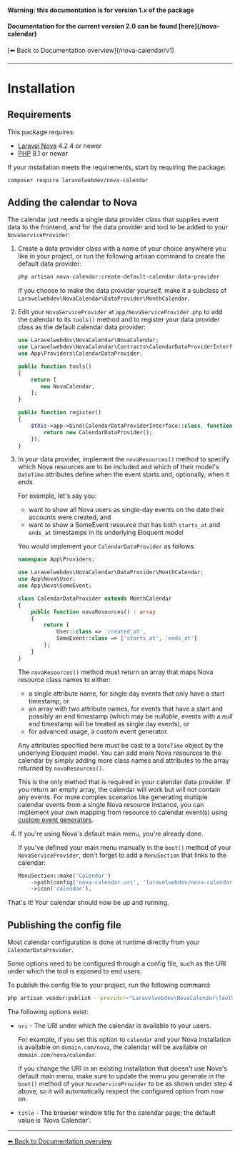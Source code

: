 <h4>Warning: this documentation is for version 1.x of the package</h4>
<h4>Documentation for the current version 2.0 can be found [here](/nova-calendar)</h4>
[⬅️ Back to Documentation overview](/nova-calendar/v1)

---

#  Installation

## Requirements

This package requires:

- [Laravel Nova](https://nova.laravel.com) 4.2.4 or newer
- [PHP](https://www.php.net) 8.1 or newer

If your installation meets the requirements, start by requiring the package:

```sh
composer require laravelwebdev/nova-calendar
```

## Adding the calendar to Nova
The calendar just needs a single data provider class that supplies event data to the frontend, and for the data provider and tool to be added to your `NovaServiceProvider`:

1. Create a data provider class with a name of your choice anywhere you like in your project, or run the following artisan command to create the default data provider:

    ```sh
    php artisan nova-calendar:create-default-calendar-data-provider
    ```

    If you choose to make the data provider yourself, make it a subclass of `Laravelwebdev\NovaCalendar\DataProvider\MonthCalendar`.

2. Edit your `NovaServiceProvider` at `app/NovaServiceProvider.php` to add the calendar to its `tools()` method and to register your data provider class as the default calendar data provider:

    ```php
    use Laravelwebdev\NovaCalendar\NovaCalendar;
    use Laravelwebdev\NovaCalendar\Contracts\CalendarDataProviderInterface;
    use App\Providers\CalendarDataProvider;

    public function tools()
    {
        return [
           new NovaCalendar,
        ];
    }

    public function register()
    {
        $this->app->bind(CalendarDataProviderInterface::class, function($app) {
            return new CalendarDataProvider();
        });
    }
    ```

3. In your data provider, implement the `novaResources()` method to specify which Nova resources are to be included and which of their model's `DateTime` attributes define when the event starts and, optionally, when it ends. 

    For example, let's say you: 
	- want to show all Nova users as single-day events on the date their accounts were created, and
	- want to show a SomeEvent resource that has both `starts_at` and `ends_at` timestamps in its underlying Eloquent model

	You would implement your `CalendarDataProvider` as follows:

    ```php
    namespace App\Providers;

    use Laravelwebdev\NovaCalendar\DataProvider\MonthCalendar;
    use App\Nova\User;
    use App\Nova\SomeEvent;

    class CalendarDataProvider extends MonthCalendar
    {
        public function novaResources() : array
        {
            return [
                User::class => 'created_at',
                SomeEvent::class => ['starts_at', 'ends_at']
            ];
        }	
    }
    ```

	The `novaResources()` method must return an array that maps Nova resource class names to either:
	- a single attribute name, for single day events that only have a start timestamp, or
	- an array with two attribute names, for events that have a start and possibly an end timestamp (which may be _nullable_, events with a _null_ end timestamp will be treated as single day events), or
	- for advanced usage, a custom event generator.
	
    Any attributes specified here must be cast to a `DateTime` object by the underlying Eloquent model. You can add more Nova resources to the calendar by simply adding more class names and attributes to the array returned by `novaResources()`.

    This is the only method that is required in your calendar data provider. If you return an empty array, the calendar will work but will not contain any events. For more complex scenarios like generating multiple calendar events from a single Nova resource instance, you can implement your own mapping from resource to calendar event(s) using [custom event generators](/nova-calendar/v1/custom-event-generators.html).

4. If you're using Nova's default main menu, you're already done. 

    If you've defined your main menu manually in the `boot()` method of your `NovaServiceProvider`, don't forget to add a `MenuSection` that links to the calendar:

    ```php
    MenuSection::make('Calendar')
        ->path(config('nova-calendar.uri', 'laravelwebdev/nova-calendar'))
        ->icon('calendar'),
    ````

That's it! Your calendar should now be up and running.


## Publishing the config file
Most calendar configuration is done at runtime directly from your `CalendarDataProvider`.

Some options need to be configured through a config file, such as the URI under which the tool is exposed to end users.

To publish the config file to your project, run the following command:
```sh
php artisan vendor:publish --provider="Laravelwebdev\NovaCalendar\ToolServiceProvider" --tag="config"
```

The following options exist:
- `uri` - The URI under which the calendar is available to your users. 

    For example, if you set this option to `calendar` and your Nova installation is available on `domain.com/nova`, the calendar will be available on `domain.com/nova/calendar`.

    If you change the URI in an existing installation that doesn't use Nova's default main menu, make sure to update the menu you generate in the `boot()` method of your `NovaServiceProvider` to be as shown under step 4 above, so it will automatically respect the configured option from now on.

- `title` - The browser window title for the calendar page; the default value is 'Nova Calendar'.


---

[⬅️ Back to Documentation overview](/nova-calendar/v1)